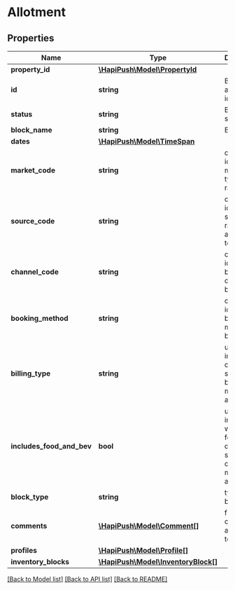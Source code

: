 # Allotment

## Properties
Name | Type | Description | Notes
------------ | ------------- | ------------- | -------------
**property_id** | [**\HapiPush\Model\PropertyId**](PropertyId.md) |  | [optional] 
**id** | **string** | Block code and object id | [optional] 
**status** | **string** | Block status | [optional] 
**block_name** | **string** | Block name | [optional] 
**dates** | [**\HapiPush\Model\TimeSpan**](TimeSpan.md) |  | [optional] 
**market_code** | **string** | code identifying marketing type for rate | [optional] 
**source_code** | **string** | code identifying source of rate associated to block | [optional] 
**channel_code** | **string** | code identifying booking channel for block | [optional] 
**booking_method** | **string** | code identifying booking method for block | [optional] 
**billing_type** | **string** | used to indicate if charges should be billed to master account | [optional] 
**includes_food_and_bev** | **bool** | used to indicate whether food and drinks should be charged to master account | [optional] 
**block_type** | **string** | type of block | [optional] 
**comments** | [**\HapiPush\Model\Comment[]**](Comment.md) | free text comments associated to block | [optional] 
**profiles** | [**\HapiPush\Model\Profile[]**](Profile.md) |  | [optional] 
**inventory_blocks** | [**\HapiPush\Model\InventoryBlock[]**](InventoryBlock.md) |  | [optional] 

[[Back to Model list]](../README.md#documentation-for-models) [[Back to API list]](../README.md#documentation-for-api-endpoints) [[Back to README]](../README.md)

